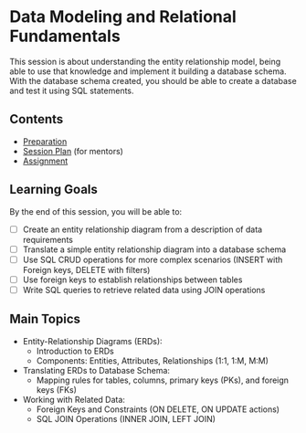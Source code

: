 # Data Modeling and Relational Fundamentals

This session is about understanding the entity relationship model, being able to use that knowledge and implement it building a database schema. With the database schema created, you should be able to create a database and test it using SQL statements.

## Contents

- [Preparation](./preparation.md)
- [Session Plan](./session-plan.md) (for mentors)
- [Assignment](./assignment.md)

## Learning Goals

By the end of this session, you will be able to:

- [ ] Create an entity relationship diagram from a description of data requirements
- [ ] Translate a simple entity relationship diagram into a database schema
- [ ] Use SQL CRUD operations for more complex scenarios (INSERT with Foreign keys, DELETE with filters)
- [ ] Use foreign keys to establish relationships between tables
- [ ] Write SQL queries to retrieve related data using JOIN operations

## Main Topics

- Entity-Relationship Diagrams (ERDs):
  - Introduction to ERDs
  - Components: Entities, Attributes, Relationships (1:1, 1:M, M:M)
- Translating ERDs to Database Schema:
  - Mapping rules for tables, columns, primary keys (PKs), and foreign keys (FKs)
- Working with Related Data:
  - Foreign Keys and Constraints (ON DELETE, ON UPDATE actions)
  - SQL JOIN Operations (INNER JOIN, LEFT JOIN)
